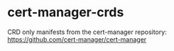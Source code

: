 # cert-manager-crds
CRD only manifests from the cert-manager repository: https://github.com/cert-manager/cert-manager
